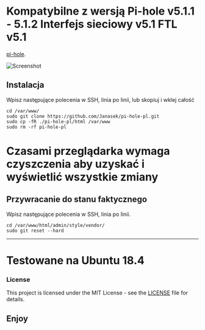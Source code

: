 # Kompatybilne z wersją Pi-hole v5.1.1 - 5.1.2  Interfejs sieciowy v5.1  FTL v5.1

[pi-hole](https://github.com/pi-hole/pi-hole).

![Screenshot](https://i.ibb.co/yWNkGtS/2020-07-23-14h19-45.png)


## Instalacja
Wpisz następujące polecenia w SSH, linia po linii, lub skopiuj i wklej całość

```
cd /var/www/
sudo git clone https://github.com/Janasek/pi-hole-pl.git
sudo cp -fR ./pi-hole-pl/html /var/www
sudo rm -rf pi-hole-pl
```
# Czasami przeglądarka wymaga czyszczenia aby uzyskać i wyświetlić wszystkie zmiany

## Przywracanie do stanu faktycznego
Wpisz następujące polecenia w SSH, linia po linii.

```
cd /var/www/html/admin/style/vendor/
sudo git reset --hard
```

---
# Testowane na Ubuntu 18.4

### License
This project is licensed under the MIT License - see the [LICENSE](LICENSE) file for details.


## Enjoy
